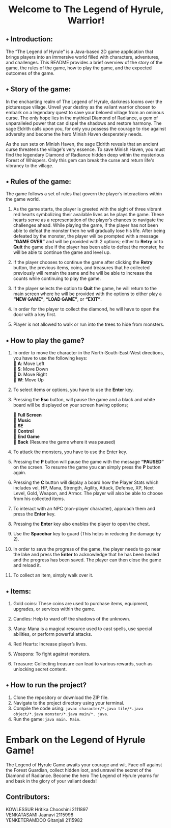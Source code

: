 <p align="center"><b><big><big><big><big>Welcome to The Legend of Hyrule, Warrior!</big></big></big></big></b></p>

## •	Introduction:<br>
The “The Legend of Hyrule” is a Java-based 2D game application that brings players into an immersive world filled with characters, adventures, and challenges.  This README provides a brief overview of the story of the game, the rules of the game, how to play the game, and the expected outcomes of the game.

## •	Story of the game:<br>
In the enchanting realm of The Legend of Hyrule, darkness looms over the picturesque village. Unveil your destiny as the valiant warrior chosen to embark on a legendary quest to save your beloved village from an ominous curse. The only hope lies in the mythical Diamond of Radiance, a gem of unparalleled power that can dispel the shadows and restore harmony. The sage Eldrith calls upon you, for only you possess the courage to rise against adversity and become the hero Minish Haven desperately needs.

As the sun sets on Minish Haven, the sage Eldrith reveals that an ancient curse threatens the village's very essence. To save Minish Haven, you must find the legendary Diamond of Radiance hidden deep within the mysterious Forest of Whispers. Only this gem can break the curse and return life's vibrancy to the village.

## •	Rules of the game:<br>
The game follows a set of rules that govern the player’s interactions within the game world.

1.	As the game starts, the player is greeted with the sight of three vibrant red hearts symbolizing their available lives as he plays the game.  These hearts serve as a representation of the player’s chances to navigate the challenges ahead.  While playing the game, if the player has not been able to defeat the monster then he will gradually lose his life.  After being defeated by the monster, the player will be prompted with a message **“GAME OVER”** and will be provided with 2 options; either to **Retry** or to **Quit** the game else if the player has been able to defeat the monster, he will be able to continue the game and level up.

2.	If the player chooses to continue the game after clicking the **Retry** button, the previous items, coins, and treasures that he collected previously will remain the same and he will be able to increase the counts while continuing to play the game.


3.	If the player selects the option to **Quit** the game, he will return to the main screen where he will be provided with the options to either play a **“NEW GAME”**, **“LOAD GAME”**, or **“EXIT”**.

4.  In order for the player to collect the diamond, he will have to open the door with a key first.


5.	Player is not allowed to walk or run into the trees to hide from monsters.


## •	How to play the game?<br>
1.	In order to move the character in the North-South-East-West directions, you have to use the following keys:<br>
  	**A**: Move Left<br>
  	**S**: Move Down<br>
  	**D**: Move Right<br>
  	**W**: Move Up<br>

2.	To select items or options, you have to use the **Enter** key.

3.	Pressing the **Esc** button, will pause the game and a black and white board will be displayed on your screen having options; <br>

    	**Full Screen**<br>
    	**Music**<br>
    	**SE**<br>
    	**Control**<br>
    	**End Game**<br>
    	**Back** (Resume the game where it was paused)<br>

4.	To attack the monsters, you have to use the Enter key.

5.	Pressing the **P** button will pause the game with the message **“PAUSED”** on the screen.  To resume the game you can simply press the **P** button again.

6.	Pressing the **C** button will display a board how the Player Stats which includes vel, HP, Mana, Strength, Agility, Attack, Defense, XP, Next Level, Gold, Weapon, and Armor.  The player will also be able to choose from his collected items.

7.	To interact with an NPC (non-player character), approach them and press the **Enter** key.

8.  Pressing the **Enter** key also enables the player to open the chest.

9.  Use the **Spacebar** key to guard (This helps in reducing the damage by 2).

10.  In order to save the progress of the game, the player needs to go near the lake and press the **Enter** to acknowledge that he has been healed and the progress has been saved.  The player can then close the game and reload it.

11.	To collect an item, simply walk over it.

## •	Items:<br>

1.	Gold coins: These coins are used to purchase items, equipment, upgrades, or services within the game.

2.	Candles: Help to ward off the shadows of the unknown.

3.	Mana: Mana is a magical resource used to cast spells, use special abilities, or perform         powerful attacks.

4.	Red Hearts: Increase player’s lives.

5.	Weapons: To fight against monsters.

6.	Treasure: Collecting treasure can lead to various rewards, such as unlocking secret content.

## •	How to run the project?<br>
1. Clone the repository or download the ZIP file.
2. Navigate to the project directory using your terminal.
3. Compile the code using: `javac character/*.java tile/*.java object/*.java monster/*.java main/*. java`.
4. Run the game: `java main. Main`.

# Embark on the Legend of Hyrule Game!

The Legend of Hyrule Game awaits your courage and wit. Face off against the Forest Guardian, collect hidden loot, and unravel the secret of the Diamond of Radiance. Become the hero The Legend of Hyrule yearns for and bask in the glory of your valiant deeds!

## Contributors:<br>
KOWLESSUR Hritika Chooshini	2111897<br>
VENKATASAMI Jaanavi		    2115998<br>
YENKETERAMDOO Gitanjali	    2115982<br>

